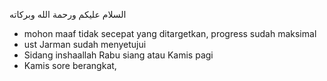 السلام عليكم ورحمة الله وبركاته

- mohon maaf tidak secepat yang ditargetkan, progress sudah maksimal
- ust Jarman sudah menyetujui
- Sidang inshaallah Rabu siang atau Kamis pagi
- Kamis sore berangkat,